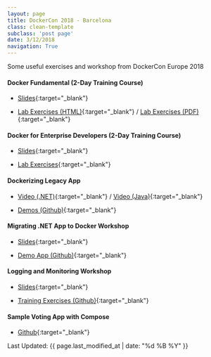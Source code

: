 ```yaml
---
layout: page
title: DockerCon 2018 - Barcelona
class: clean-template
subclass: 'post page'
date: 3/12/2018
navigation: True
---
```


Some useful exercises and workshop from DockerCon Europe 2018

#### Docker Fundamental (2-Day Training Course)

- [Slides](/assets/docker-fundamentals.pdf){:target="_blank"}

- [Lab Exercises (HTML)](/dockercon2018/docker-fundamentals-lab/){:target="_blank"} / [Lab Exercises (PDF)](/assets/fundamentals-linux-exercises.pdf){:target="_blank"}

#### Docker for Enterprise Developers (2-Day Training Course)

- [Slides](/dockercon2018/docker-for-enterprise-developers-slides/){:target="_blank"} 

- [Lab Exercises](/dockercon2018/docker-for-enterprise-developers-lab/){:target="_blank"} 

#### Dockerizing Legacy App

- [Video (.NET)](https://www.youtube.com/playlist?list=PLkA60AVN3hh8mDYH0V8XpLpjzDHXrReFN){:target="_blank"} / [Video (Java)](https://www.youtube.com/playlist?list=PLkA60AVN3hh8g4jRgxQQM7nlpoC9wqJml){:target="_blank"}

- [Demos (Github)](https://github.com/sixeyed/presentations/tree/master/dockercon/2018-barcelona/patterns-app-modernization){:target="_blank"}

#### Migrating .NET App to Docker Workshop 

- [Slides](https://dceu18.dwwx.space/){:target="_blank"}

- [Demo App (Github)](https://github.com/sixeyed/presentations/tree/master/prognet/2018-modernizing-netfx-apps-with-docker){:target="_blank"}

#### Logging and Monitoring Workshop 

- [Slides](https://www.slideshare.net/BrianChristner/dockercon-europe-2018-monitoring-logging-workshop){:target="_blank"}

- [Training Exercises (Github)](https://github.com/56kcloud/Training/tree/master/DockerCon){:target="_blank"}

#### Sample Voting App with Compose

- [Github](https://github.com/rheinwein/example-voting-app){:target="_blank"}

Last Updated: {{ page.last_modified_at | date: "%d %B %Y" }}